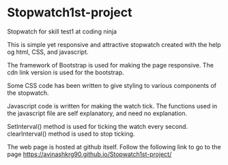 # Stopwatch1st-project
Stopwatch for skill test1 at coding ninja

This is simple yet responsive and attractive stopwatch created with the help og html, CSS, and javascript. 

The framework of Bootstrap is used for making the page responsive. 
The cdn link version is used for the bootstrap.

Some CSS code has been written to give styling to various components of the stopwatch. 

Javascript code is written for making the watch tick. 
The functions used in the javascript file are self explanatory, and need no explanation. 

SetInterval() method is used for ticking the watch every second. 
clearInterval() method is used to stop ticking.

The web page is hosted at github itself. Follow the following link to go to the page
https://avinashkrg90.github.io/Stopwatch1st-project/
